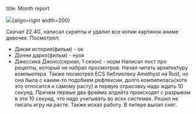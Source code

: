 title: Month report

![](/static/img/iBniBe7d1m0.jpg){align=right width=200}

Скачал 22.4G, написал скрипты и удалил все копии картинок аниме девочек.
Посмотрел:
- Дикая история(фильм) - ок
- Донни дарко(фильм) - нуок
- Джессика Джонс(сериал, 1 сезон) - норм
Написал пост про рецепты, который не набрал просмотров. Начал читать архитектуру компьютера. Также посмотрел ECS библиотеку Amethyst на Rust, но она была с каким-то подобием рефлексии, долго компилилась(хотя это относится к самому расту) и первую отрисовку надо ждать 10 секунд. Причем первые два фрейма апдейта происходят с разрывом в эти 10 секунд, что надо учитывать во всех системах. Решил не писать игру на расте. Также искал работу.
В питере выпал снег.

